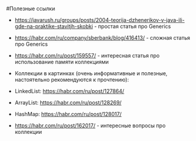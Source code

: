 #Полезные ссылки

- https://javarush.ru/groups/posts/2004-teorija-dzhenerikov-v-java-ili-gde-na-praktike-stavitjh-skobki - простая статья про Generics

- https://habr.com/ru/company/sberbank/blog/416413/ - сложная статья про Generics

- https://habr.com/ru/post/159557/ - интересная статья про использование памяти коллекциями

- Коллекции в картинках (очень информативные и полезные, настоятельно рекомендуются к прочтению):

 - LinkedList: https://habr.com/ru/post/127864/

 - ArrayList: https://habr.com/ru/post/128269/

 - HashMap: https://habr.com/ru/post/128017/

- https://habr.com/ru/post/162017/ - интересные вопросы про коллекции